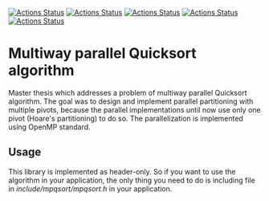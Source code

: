 [![Actions Status](https://github.com/TheLartians/ModernCppStarter/workflows/MacOS/badge.svg)](https://github.com/voronond/MPQsort/actions)
[![Actions Status](https://github.com/TheLartians/ModernCppStarter/workflows/Windows/badge.svg)](https://github.com/voronond/MPQsort/actions)
[![Actions Status](https://github.com/TheLartians/ModernCppStarter/workflows/Ubuntu/badge.svg)](https://github.com/voronond/MPQsort/actions)
[![Actions Status](https://github.com/TheLartians/ModernCppStarter/workflows/Style/badge.svg)](https://github.com/voronond/MPQsort/actions)
[![Actions Status](https://github.com/TheLartians/ModernCppStarter/workflows/Install/badge.svg)](https://github.com/voronond/MPQsort/actions)

# Multiway parallel Quicksort algorithm

Master thesis which addresses a problem of multiway parallel Quicksort algorithm. The goal was to design and implement parallel partitioning with multiple pivots, because the parallel implementations until now use only one pivot (Hoare's partitioning) to do so. The parallelization is implemented using OpenMP standard.

## Usage

This library is implemented as header-only. So if you want to use the algorithm in your application, the only thing you need to do is including file in *include/mpqsort/mpqsort.h* in your application.

